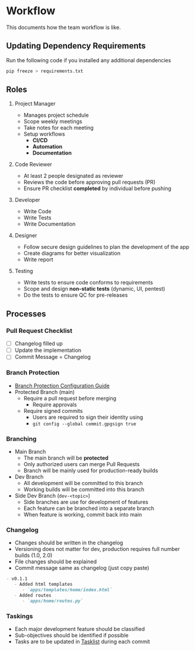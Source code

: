 # Workflow
This documents how the team workflow is like.

## Updating Dependency Requirements
Run the following code if you installed any additional dependencies

```sh
pip freeze > requirements.txt
```

## Roles
1. Project Manager
   - Manages project schedule
   - Scope weekly meetings
   - Take notes for each meeting
   - Setup workflows
     - **CI/CD**
     - **Automation**
     - **Documentation**

2. Code Reviewer
   - At least 2 people designated as reviewer
   - Reviews the code before approving pull requests (PR)
   - Ensure PR checklist **completed** by individual before pushing

3. Developer
   - Write Code
   - Write Tests
   - Write Documentation

4. Designer
   - Follow secure design guidelines to plan the development of the app
   - Create diagrams for better visualization
   - Write report

5. Testing
   - Write tests to ensure code conforms to requirements
   - Scope and design **non-static tests** (dynamic, UI, pentest)
   - Do the tests to ensure QC for pre-releases

## Processes

### Pull Request Checklist
- [ ] Changelog filled up
- [ ] Update the implementation
- [ ] Commit Message = Changelog

### Branch Protection
- [Branch Protection Configuration Guide](https://docs.github.com/en/repositories/configuring-branches-and-merges-in-your-repository/defining-the-mergeability-of-pull-requests/managing-a-branch-protection-rule)
- Protected Branch (main)
  - Require a pull request before merging
    - Require approvals
  - Require signed commits
    - Users are required to sign their identity using
    - `git config --global commit.gpgsign true`

### Branching
- Main Branch
  - The main branch will be **protected**
  - Only authorized users can merge Pull Requests
  - Branch will be mainly used for production-ready builds
- Dev Branch
  - All development will be committed to this branch
  - Working builds will be committed into this branch
- Side Dev Branch (`dev-<topic>`)
  - Side branches are use for development of features
  - Each feature can be branched into a separate branch
  - When feature is working, commit back into main

### Changelog
- Changes should be written in the changelog
- Versioning does not matter for dev, production requires full number builds (1.0, 2.0)
- File changes should be explained
- Commit message same as changelog (just copy paste)

```md
- v0.1.1
   - Added html templates
      - `apps/templates/home/index.html`
   - Added routes
      - `apps/home/routes.py`
```

### Taskings
- Each major development feature should be classified
- Sub-objectives should be identified if possible
- Tasks are to be updated in [Tasklist](/docs/devnotes/tasklist.md) during each commit